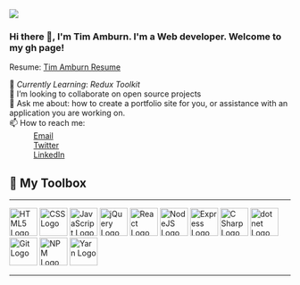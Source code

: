 
<img src="https://coverfiles.alphacoders.com/401/40138.jpg"/>

 
### Hi there 👋, I'm Tim Amburn. I'm a Web developer. Welcome to my gh page! <br>
 
Resume:  [Tim Amburn Resume](https://www.yumpu.com/en/document/read/66248654/timothy-amburn-resume)
 
🌱 *Currently Learning*: *Redux Toolkit* <br>
💞️ I’m looking to collaborate on open source projects <br>
💬 Ask me about: how to create a portfolio site for you, or assistance with an application you are working on. <br>
📫 How to reach me: <br>
&nbsp;&nbsp;&nbsp;&nbsp;&nbsp;&nbsp;&nbsp;&nbsp;&nbsp;&nbsp; [Email](timothyamburn@dev1.mailer.me) <br>
&nbsp;&nbsp;&nbsp;&nbsp;&nbsp;&nbsp;&nbsp;&nbsp;&nbsp;&nbsp; [Twitter](https://twitter.com/TimAmburn) <br>
&nbsp;&nbsp;&nbsp;&nbsp;&nbsp;&nbsp;&nbsp;&nbsp;&nbsp;&nbsp; [LinkedIn](https://www.linkedin.com/in/timothy-amburn) <br>



## 🧰 My Toolbox
---

<img src="https://cdn.worldvectorlogo.com/logos/html-1.svg" alt="HTML5 Logo" width="50" height="50"/> <img src="https://logodix.com/logo/1111628.png" alt="CSS Logo" width="50" height="50"/> <img src="https://logodix.com/logo/374704.png" alt="JavaScript Logo" width="50" height="50"/>  <img src="https://logodix.com/logo/941084.gif" alt="jQuery Logo" width="50" height="50"/> <img src="https://cdn.worldvectorlogo.com/logos/react-1.svg" alt="React Logo" width="50" height="50"/> <img src="https://cdn.worldvectorlogo.com/logos/nodejs-1.svg" alt="NodeJS Logo" width="50" height="50"/> <img src="https://cdn.worldvectorlogo.com/logos/express-109.svg" alt="Express Logo" width="50" height="50"/> <img src="https://cdn.worldvectorlogo.com/logos/c--4.svg" alt="C Sharp Logo" width="50" height="50"/> <img src="https://cdn.worldvectorlogo.com/logos/dot-net-core-7.svg" alt="dot net Logo" width="50" height="50"/> <img src="https://cdn.worldvectorlogo.com/logos/git.svg" alt="Git Logo" width="50" height="50"/> <img src="https://cdn.worldvectorlogo.com/logos/npm.svg" alt="NPM Logo" width="50" height="50"/> <img src="https://cdn.worldvectorlogo.com/logos/yarn.svg" alt="Yarn Logo" width="50" height="50"/>


---
